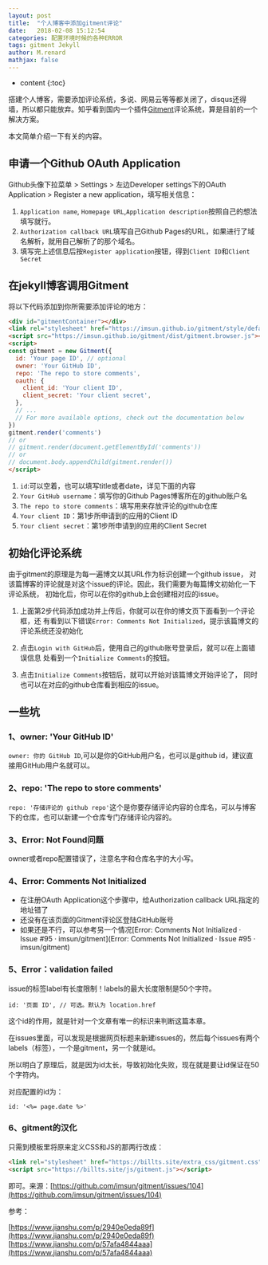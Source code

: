 ```yaml
---
layout: post
title:  "个人博客中添加gitment评论"
date:   2018-02-08 15:12:54
categories: 配置环境时候的各种ERROR
tags: gitment Jekyll
author: M.renard
mathjax: false
---
```


* content
{:toc}

搭建个人博客，需要添加评论系统，多说、网易云等等都关闭了，disqus还得墙，所以都只能放弃。知乎看到国内一个插件[Gitment](https://github.com/imsun/gitment)评论系统，算是目前的一个解决方案。




本文简单介绍一下有关的内容。

## 申请一个Github OAuth Application

Github头像下拉菜单 > Settings > 左边Developer settings下的OAuth Application > Register a new application，填写相关信息：

1. `Application name`, `Homepage URL`,`Application description`按照自己的想法填写就行。
2. `Authorization callback URL`填写自己Github Pages的URL，如果进行了域名解析，就用自己解析了的那个域名。
3. 填写完上述信息后按`Register application`按钮，得到`Client ID`和`Client Secret`

## 在jekyll博客调用Gitment

将以下代码添加到你所需要添加评论的地方：

```html
<div id="gitmentContainer"></div>
<link rel="stylesheet" href="https://imsun.github.io/gitment/style/default.css">
<script src="https://imsun.github.io/gitment/dist/gitment.browser.js"></script>
<script>
const gitment = new Gitment({
  id: 'Your page ID', // optional
  owner: 'Your GitHub ID',
  repo: 'The repo to store comments',
  oauth: {
    client_id: 'Your client ID',
    client_secret: 'Your client secret',
  },
  // ...
  // For more available options, check out the documentation below
})
gitment.render('comments')
// or
// gitment.render(document.getElementById('comments'))
// or
// document.body.appendChild(gitment.render())
</script>
```

1. `id`:可以空着，也可以填写title或者date，详见下面的内容
2. `Your GitHub username`：填写你的Github Pages博客所在的github账户名
3. `The repo to store comments`：填写用来存放评论的github仓库
4. `Your client ID`：第1步所申请到的应用的Client ID
5. `Your client secret`：第1步所申请到的应用的Client Secret

## 初始化评论系统

由于gitment的原理是为每一遍博文以其URL作为标识创建一个github issue， 对该篇博客的评论就是对这个issue的评论。因此，我们需要为每篇博文初始化一下评论系统， 初始化后，你可以在你的github上会创建相对应的issue。

1. 上面第2步代码添加成功并上传后，你就可以在你的博文页下面看到一个评论框，还 有看到以下错误`Error: Comments Not Initialized`，提示该篇博文的评论系统还没初始化

2. 点击`Login with GitHub`后，使用自己的github账号登录后，就可以在上面错误信息 处看到一个`Initialize Comments`的按钮。

3. 点击`Initialize Comments`按钮后，就可以开始对该篇博文开始评论了， 同时也可以在对应的github仓库看到相应的issue。

## 一些坑

### 1、owner: 'Your GitHub ID'

`owner: 你的 GitHub ID`,可以是你的GitHub用户名，也可以是github id，建议直接用GitHub用户名就可以。

### 2、repo: 'The repo to store comments'

`repo: '存储评论的 github repo'`这个是你要存储评论内容的仓库名，可以与博客下的仓库，也可以新建一个仓库专门存储评论内容的。

### 3、Error: Not Found问题

owner或者repo配置错误了，注意名字和仓库名字的大小写。

### 4、Error: Comments Not Initialized

* 在注册OAuth Application这个步骤中，给Authorization callback URL指定的地址错了
* 还没有在该页面的Gitment评论区登陆GitHub账号
* 如果还是不行，可以参考另一个情况[Error: Comments Not Initialized · Issue #95 · imsun/gitment](Error: Comments Not Initialized · Issue #95 · imsun/gitment)

### 5、Error：validation failed

issue的标签label有长度限制！labels的最大长度限制是50个字符。

`id: '页面 ID', // 可选。默认为 location.href`

这个id的作用，就是针对一个文章有唯一的标识来判断这篇本章。

在issues里面，可以发现是根据网页标题来新建issues的，然后每个issues有两个labels（标签），一个是gitment，另一个就是id。

所以明白了原理后，就是因为id太长，导致初始化失败，现在就是要让id保证在50个字符内。

对应配置的id为：

```id: '<%= page.date %>'```

### 6、gitment的汉化

只需到模板里将原来定义CSS和JS的那两行改成：

```html
<link rel="stylesheet" href="https://billts.site/extra_css/gitment.css">
<script src="https://billts.site/js/gitment.js"></script>
```
即可。来源：[https://github.com/imsun/gitment/issues/104](https://github.com/imsun/gitment/issues/104)

参考：

[https://www.jianshu.com/p/2940e0eda89f](https://www.jianshu.com/p/2940e0eda89f)  
[https://www.jianshu.com/p/57afa4844aaa](https://www.jianshu.com/p/57afa4844aaa)


